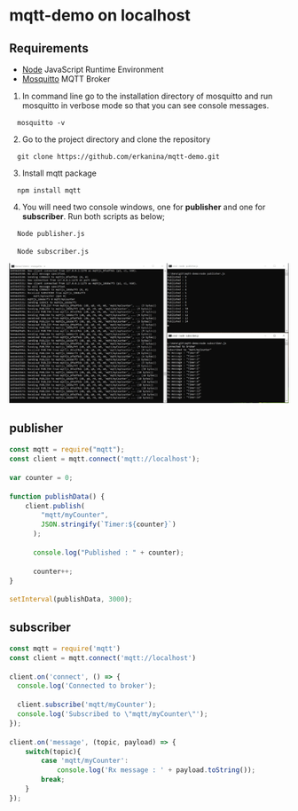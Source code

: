 # mqtt-demo on localhost

## Requirements

- [Node](https://nodejs.org/en/download/) JavaScript Runtime Environment
- [Mosquitto](http://www.steves-internet-guide.com/install-mosquitto-broker/) MQTT Broker

1. In command line go to the installation directory of mosquitto and run mosquitto in verbose mode so that you can see console messages.

```
  mosquitto -v
```

2. Go to the project directory and clone the repository

```
  git clone https://github.com/erkanina/mqtt-demo.git
```

3. Install mqtt package

```
  npm install mqtt
```

4. You will need two console windows, one for **publisher** and one for **subscriber**. Run both scripts as below;

```
  Node publisher.js

  Node subscriber.js
```

![Screenshot](screenshot.jpg)

## publisher

```JavaScript
const mqtt = require("mqtt");
const client = mqtt.connect('mqtt://localhost');

var counter = 0;

function publishData() {
    client.publish(
        "mqtt/myCounter",
        JSON.stringify(`Timer:${counter}`)
      );

      console.log("Published : " + counter);

      counter++;
}

setInterval(publishData, 3000);
```

## subscriber

```JavaScript
const mqtt = require('mqtt')
const client = mqtt.connect('mqtt://localhost')

client.on('connect', () => {
  console.log('Connected to broker');

  client.subscribe('mqtt/myCounter');
  console.log('Subscribed to \"mqtt/myCounter\"');
});

client.on('message', (topic, payload) => {
    switch(topic){
        case 'mqtt/myCounter':
            console.log('Rx message : ' + payload.toString());
        break;
    }
});
```
